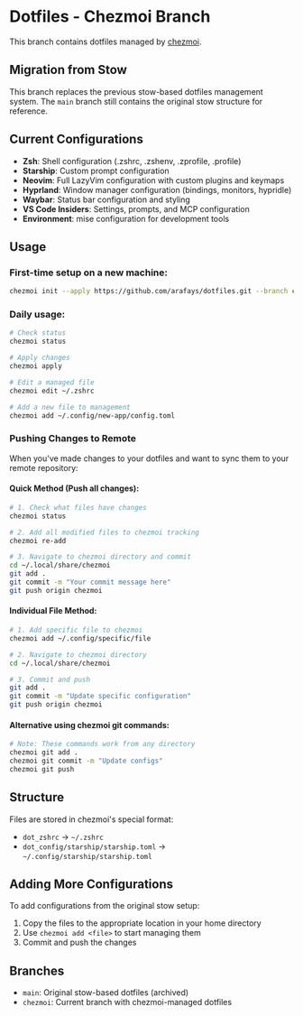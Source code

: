 # Dotfiles - Chezmoi Branch

This branch contains dotfiles managed by [chezmoi](https://chezmoi.io/).

## Migration from Stow

This branch replaces the previous stow-based dotfiles management system. The `main` branch still contains the original stow structure for reference.

## Current Configurations

- **Zsh**: Shell configuration (.zshrc, .zshenv, .zprofile, .profile)
- **Starship**: Custom prompt configuration
- **Neovim**: Full LazyVim configuration with custom plugins and keymaps
- **Hyprland**: Window manager configuration (bindings, monitors, hypridle)
- **Waybar**: Status bar configuration and styling
- **VS Code Insiders**: Settings, prompts, and MCP configuration
- **Environment**: mise configuration for development tools

## Usage

### First-time setup on a new machine:
```bash
chezmoi init --apply https://github.com/arafays/dotfiles.git --branch chezmoi
```

### Daily usage:
```bash
# Check status
chezmoi status

# Apply changes
chezmoi apply

# Edit a managed file
chezmoi edit ~/.zshrc

# Add a new file to management
chezmoi add ~/.config/new-app/config.toml
```

### Pushing Changes to Remote

When you've made changes to your dotfiles and want to sync them to your remote repository:

#### Quick Method (Push all changes):
```bash
# 1. Check what files have changes
chezmoi status

# 2. Add all modified files to chezmoi tracking
chezmoi re-add

# 3. Navigate to chezmoi directory and commit
cd ~/.local/share/chezmoi
git add .
git commit -m "Your commit message here"
git push origin chezmoi
```

#### Individual File Method:
```bash
# 1. Add specific file to chezmoi
chezmoi add ~/.config/specific/file

# 2. Navigate to chezmoi directory
cd ~/.local/share/chezmoi

# 3. Commit and push
git add .
git commit -m "Update specific configuration"
git push origin chezmoi
```

#### Alternative using chezmoi git commands:
```bash
# Note: These commands work from any directory
chezmoi git add .
chezmoi git commit -m "Update configs"
chezmoi git push
```

## Structure

Files are stored in chezmoi's special format:
- `dot_zshrc` → `~/.zshrc`
- `dot_config/starship/starship.toml` → `~/.config/starship/starship.toml`

## Adding More Configurations

To add configurations from the original stow setup:
1. Copy the files to the appropriate location in your home directory
2. Use `chezmoi add <file>` to start managing them
3. Commit and push the changes

## Branches

- `main`: Original stow-based dotfiles (archived)
- `chezmoi`: Current branch with chezmoi-managed dotfiles
